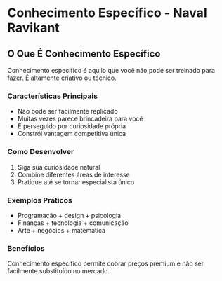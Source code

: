 # Conhecimento Específico - Naval Ravikant

## O Que É Conhecimento Específico

Conhecimento específico é aquilo que você não pode ser treinado para fazer. É altamente criativo ou técnico.

### Características Principais

- Não pode ser facilmente replicado
- Muitas vezes parece brincadeira para você  
- É perseguido por curiosidade própria
- Constrói vantagem competitiva única

### Como Desenvolver

1. Siga sua curiosidade natural
2. Combine diferentes áreas de interesse
3. Pratique até se tornar especialista único

### Exemplos Práticos

- Programação + design + psicologia
- Finanças + tecnologia + comunicação
- Arte + negócios + matemática

### Benefícios

Conhecimento específico permite cobrar preços premium e não ser facilmente substituído no mercado. 